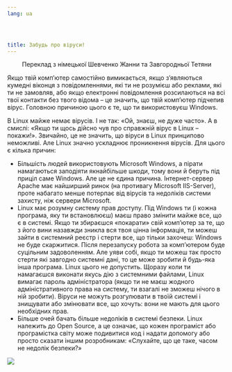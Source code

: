 ```yaml
---
lang: ua
﻿



title: Забудь про віруси!
---
```


<p align="center">Переклад з німецької Шевченко Жанни та Завгородньої Тетяни

Якщо твій комп’ютер самостійно вимикається, якщо з’являються кумедні віконця з повідомленнями, які ти не розумієш або реклами, які ти не замовляв, або якщо електронні повідомлення розсилаються на всі твої контакти без твого відома – це значить, що твій комп’ютер підчепив вірус. Головною причиною цього є те, що ти використовуєш Windows.

В Linux майже немає вірусів. І не так: «Ой, знаєш, не дуже часто». А в смислі: «Якщо ти щось дійсно чув про справжній вірус в Linux – покажи!». Звичайно, це не значить, що віруси в Linux принципово неможливі. Але Linux значно ускладнює проникнення вірусів. Для цього є кілька причин:

<ul>

<li>Більшість людей використовують Microsoft Windows, а пірати намагаються заподіяти якнайбільше шкоди, тому вони й беруть під приціл саме Windows. Але це не єдина причина. Інтернет-сервер Apache має найширший ринок (на противагу Microsoft IIS-Server), проте набагато менше потерпає від вірусів та недоліків системи захисту, ніж сервери Microsoft.</li>

<li>Linux має розумну систему прав доступу. Під Windows ти (і кожна програма, яку ти встановлюєш) маєш право змінити майже все, що є в системі. Якщо ти збираєшся «покарати» свій комп’ютер за те, що з його вини назавжди зникла вся твоя цінна інформація, ти можеш зайти в системний реєстр і стерти все, що тільки захочеш: Windows не буде скаржитися. Після перезапуску робота за комп’ютером буде суцільним задоволенням. Але уяви собі, якщо ти можеш так просто стерти які завгодно системні дані, то це може зробити й будь-яка інша програма. Linux цього не допустить. Щоразу коли ти намагаєшся виконати якусь дію з системними файлами, Linux вимагає пароль адміністратора (якщо ти не маєш жодного адміністративного права на систему, ти взагалі не зможеш нічого в ній зробити). Віруси не можуть розгулювати в твоїй системі і знищувати або змінювати все, що хочуть: вони не мають для цього необхідних прав.</li>

<li>Більше очей бачать більше недоліків в системі безпеки. Linux належить до Open Source, а це означає, що кожен програміст або програмістка світу може подивитися код і надати допомогу або просто сказати іншим розробникам: «Слухайте, що це таке, часом не недолік безпеки?»</li>

</ul>

<img src="Images/viruses_thumb.png" />




